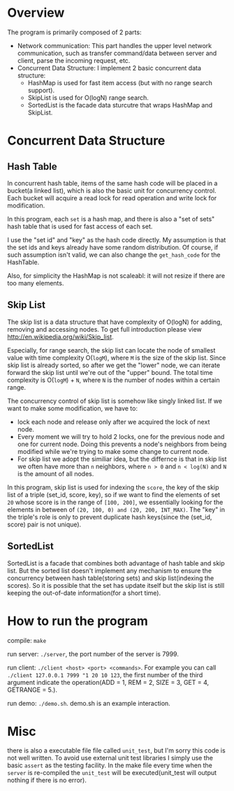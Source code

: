 Overview
=========================
The program is primarily composed of 2 parts:

* Network communication: This part handles the upper level network communication, such as transfer command/data between server and client, parse the incoming request, etc.
* Concurrent Data Structure: I implement 2 basic concurrent data structure: 
    - HashMap is used for fast item access (but with no range search support).
    - SkipList is used for O(logN) range search.
    - SortedList is the facade data sturcutre that wraps HashMap and SkipList.

Concurrent Data Structure
=========================
Hash Table
----------------
In concurrent hash table, items of the same hash code will be placed in a bucket(a linked list), which is also the basic unit for concurrency control. Each bucket will acquire a read lock for read operation and write lock for modification.

In this program, each `set` is a hash map, and there is also a "set of sets" hash table that is used for fast access of each set.

I use the "set id" and "key" as the hash code directly. My assumption is that the set ids and keys already have some random distribution. Of course, if such assumption isn't valid, we can also change the `get_hash_code` for the HashTable.

Also, for simplicity the HashMap is not scaleabl: it will not resize if there are too many elements.

Skip List
----------------
The skip list is a data structure that have complexity of O(logN) for adding, removing and accessing nodes. To get full introduction please view http://en.wikipedia.org/wiki/Skip_list.

Especially, for range search, the skip list can locate the node of smallest value with time complexity O(`logM`), where `M` is the size of the skip list. Since skip list is already sorted, so after we get the "lower" node, we can iterate forward the skip list until we're out of the "upper" bound. The total time complexity is O(`logM`) + `N`, where `N` is the number of nodes within a certain range.

The concurrency control of skip list is somehow like singly linked list. If we want to make some modification, we have to:

* lock each node and release only after we acquired the lock of next node.
* Every moment we will try to hold 2 locks, one for the previous node and one for current node. Doing this prevents a node's neighbors from being modified while we're trying to make some change to current node.
* For skip list we adopt the similiar idea, but the differnce is that in skip list we often have more than `n` neighbors, where `n > 0` and `n < log(N)` and `N` is the amount of all nodes.

In this program, skip list is used for indexing the `score`, the key of the skip list of a triple (set_id, score, key), so if we want to find the elements of set `20` whose score is in the range of `[100, 200]`, we essentially looking for the elements in between of `(20, 100, 0) and (20, 200, INT_MAX)`. The "key" in the triple's role is only to prevent duplicate hash keys(since the (set_id, score) pair is not unique).

SortedList
----------------
SortedList is a facade that combines both advantage of hash table and skip list. But the sorted list doesn't implement any mechanism to ensure the concurrency between hash table(storing sets) and skip list(indexing the scores). So it is possible that the set has update itself but the skip list is still keeping the out-of-date information(for a short time).

How to run the program
=========================
compile: `make`

run server: `./server`, the port number of the server is 7999.

run client: `./client <host> <port> <commands>`. For example you can call `./client 127.0.0.1 7999 "1 20 10 123`, the first number of the third argument indicate the operation(ADD = 1, REM = 2, SIZE = 3, GET = 4, GETRANGE = 5.).

run demo: `./demo.sh`. demo.sh is an example interaction.

Misc
=========================
there is also a executable file file called `unit_test`, but I'm sorry this code is not well written. To avoid use external unit test libraries I simply use the basic `assert` as the testing facility. In the make file every time when the `server` is re-compiled the `unit_test` will be executed(unit_test will output nothing if there is no error).

